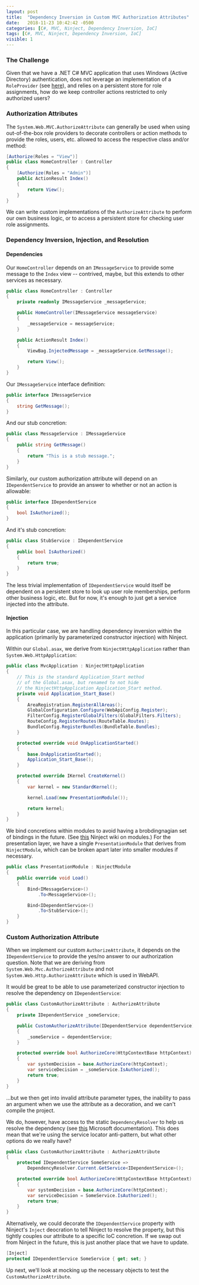 ```yaml
---
layout: post
title:  "Dependency Inversion in Custom MVC Authorization Attributes"
date:   2018-11-23 10:42:42 -0500
categories: [C#, MVC, Ninject, Dependency Inversion, IoC]
tags: [C#, MVC, Ninject, Dependency Inversion, IoC]
visible: 1
---
```


### The Challenge

Given that we have a .NET C# MVC application that uses Windows (Active Directory) authentication,
does not leverage an implementation of a ```RoleProvider``` (see [here](https://docs.microsoft.com/en-us/dotnet/api/system.web.security.roleprovider?view=netframework-4.7.2)),
and relies on a persistent store for role assignments, how do we keep controller actions
restricted to only authorized users?

### Authorization Attributes

The ```System.Web.MVC.AuthorizeAttribute``` can generally be used when using
out-of-the-box role providers to decorate controllers or action methods to provide the
roles, users, etc. allowed to access the respective class and/or method:

``` csharp
[Authorize(Roles = "View")]
public class HomeController : Controller
{
    [Authorize(Roles = "Admin")]
    public ActionResult Index()
    {
        return View();
    }
}
```

We can write custom implementations of the ```AuthorizeAttribute``` to perform
our own business logic, or to access a persistent store for checking user role assignments.

### Dependency Inversion, Injection, and Resolution

#### Dependencies

Our ```HomeController``` depends on an ```IMessageService``` to provide some
message to the ```Index``` view -- contrived, maybe, but this extends to other
services as necessary.

``` csharp
public class HomeController : Controller
{
    private readonly IMessageService _messageService;

    public HomeController(IMessageService messageService)
    {
        _messageService = messageService;
    }

    public ActionResult Index()
    {
        ViewBag.InjectedMessage = _messageService.GetMessage();

        return View();
    }
}
```

Our ```IMessageService``` interface definition:

``` csharp
public interface IMessageService
{
    string GetMessage();
}
```

And our stub concretion:

``` csharp
public class MessageService : IMessageService
{
    public string GetMessage()
    {
        return "This is a stub message.";
    }
}
```


Similarly, our custom authorization attribute will depend on an ```IDependentService```
to provide an answer to whether or not an action is allowable:

``` csharp
public interface IDependentService
{
    bool IsAuthorized();
}
```

And it's stub concretion:

``` csharp
public class StubService : IDependentService
{
    public bool IsAuthorized()
    {
        return true;
    }
}
```

The less trivial implementation of ```IDependentService``` would itself be dependent
on a persistent store to look up user role memberships, perform other business logic, etc.
But for now, it's enough to just get a service injected into the attribute.


#### Injection

In this particular case, we are handling dependency inversion within the application
(primarily by parameterized constructor injection) with Ninject.

Within our ```Global.asax```, we derive from ```NinjectHttpApplication``` rather
than ```System.Web.HttpApplication```:

``` csharp
public class MvcApplication : NinjectHttpApplication
{
    // This is the standard Application_Start method
    // of the Global.asax, but renamed to not hide
    // the NinjectHttpApplication Application_Start method.
    private void Application_Start_Base()
    {
        AreaRegistration.RegisterAllAreas();
        GlobalConfiguration.Configure(WebApiConfig.Register);
        FilterConfig.RegisterGlobalFilters(GlobalFilters.Filters);
        RouteConfig.RegisterRoutes(RouteTable.Routes);
        BundleConfig.RegisterBundles(BundleTable.Bundles);
    }

    protected override void OnApplicationStarted()
    {
        base.OnApplicationStarted();
        Application_Start_Base();
    }

    protected override IKernel CreateKernel()
    {
        var kernel = new StandardKernel();

        kernel.Load(new PresentationModule());

        return kernel;
    }
}
```

We bind concretions within modules to avoid having a brobdingnagian set of
bindings in the future. (See [this](https://github.com/ninject/Ninject/wiki/Modules-and-the-Kernel)
Ninject wiki on modules.) For the presentation layer, we have a single ```PresentationModule```
that derives from ```NinjectModule```, which can be broken apart 
later into smaller modules if necessary.

``` csharp
public class PresentationModule : NinjectModule
{
    public override void Load()
    {
        Bind<IMessageService>()
            .To<MessageService>();

        Bind<IDependentService>()
            .To<StubService>();
    }
}
```

### Custom Authorization Attribute

When we implement our custom ```AuthorizeAttribute```, it depends on the ```IDependentService```
to provide the yes/no answer to our authorization question. Note that we are deriving
from ```System.Web.Mvc.AuthorizeAttribute``` and not
```System.Web.Http.AuthorizeAttribute``` which is used in WebAPI.

It would be great to be able to use parameterized constructor injection to resolve
the dependency on ```IDependentService```:

``` csharp
public class CustomAuthorizeAttribute : AuthorizeAttribute
{
    private IDependentService _someService;

    public CustomAuthorizeAttribute(IDependentService dependentService)
    {
        _someService = dependentService;
    }

    protected override bool AuthorizeCore(HttpContextBase httpContext)
    {
        var systemDecision = base.AuthorizeCore(httpContext);
        var serviceDecision = _someService.IsAuthorized();
        return true;
    }
}
```

...but we then get into invalid attribute parameter types, the inability to pass
an argument when we use the attribute as a decoration, and we can't compile the project.

We do, however, have access to the static ```DependencyResolver``` to help us
resolve the dependency (see [this](https://docs.microsoft.com/en-us/dotnet/api/system.web.mvc.dependencyresolver?view=aspnet-mvc-5.2)
Microsoft documentation). This does mean that we're using the service locator anti-pattern,
but what other options do we really have?

``` csharp
public class CustomAuthorizeAttribute : AuthorizeAttribute
{
    protected IDependentService SomeService => 
        DependencyResolver.Current.GetService<IDependentService>();

    protected override bool AuthorizeCore(HttpContextBase httpContext)
    {
        var systemDecision = base.AuthorizeCore(httpContext);
        var serviceDecision = SomeService.IsAuthorized();
        return true;
    }
}
```

Alternatively, we could decorate the ```IDependentService``` property with Ninject's
```Inject``` deocration to tell Ninject to resolve the property, but this tightly couples
our attribute to a specific IoC concretion. If we swap out from Ninject in the future,
this is just another place that we have to update.

``` csharp
[Inject]
protected IDependentService SomeService { get; set; }
```

Up next, we'll look at mocking up the necessary objects to test the ```CustomAuthorizeAttribute```.